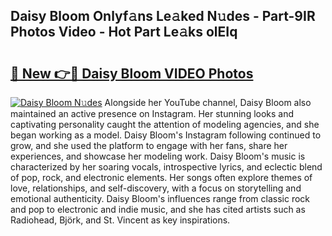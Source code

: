 ## Daisy Bloom Onlyf𝚊ns Le𝚊ked N𝚞des - Part-9IR Photos Video - Hot Part Le𝚊ks olEIq

# <h2><a href="http://ab76573.deff.icu/?id=Daisy+Bloom">🔗 New 👉🔴 Daisy Bloom VIDEO Photos</a></h2>

[![Daisy Bloom N𝚞des](https://i.imgur.com/rIISA9y.gif)](http://ab76573.deff.icu/?id=Daisy+Bloom)
Alongside her YouTube channel, Daisy Bloom also maintained an active presence on Instagram. Her stunning looks and captivating personality caught the attention of modeling agencies, and she began working as a model. Daisy Bloom's Instagram following continued to grow, and she used the platform to engage with her fans, share her experiences, and showcase her modeling work. Daisy Bloom's music is characterized by her soaring vocals, introspective lyrics, and eclectic blend of pop, rock, and electronic elements. Her songs often explore themes of love, relationships, and self-discovery, with a focus on storytelling and emotional authenticity. Daisy Bloom's influences range from classic rock and pop to electronic and indie music, and she has cited artists such as Radiohead, Björk, and St. Vincent as key inspirations.

